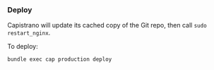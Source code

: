 ### Deploy

Capistrano will update its cached copy of the Git repo, then call `sudo restart_nginx`.

To deploy:

    bundle exec cap production deploy
